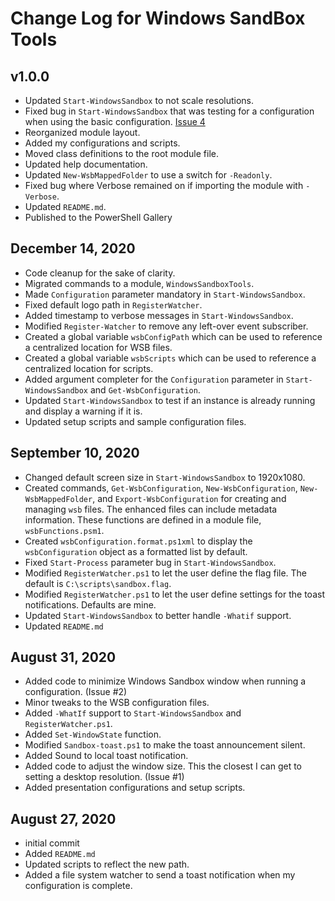# Change Log for Windows SandBox Tools

## v1.0.0

+ Updated `Start-WindowsSandbox` to not scale resolutions.
+ Fixed bug in `Start-WindowsSandbox` that was testing for a configuration when using the basic configuration. [Issue 4](https://github.com/jdhitsolutions/WindowsSandboxTools/issues/4)
+ Reorganized module layout.
+ Added my configurations and scripts.
+ Moved class definitions to the root module file.
+ Updated help documentation.
+ Updated `New-WsbMappedFolder` to use a switch for `-Readonly`.
+ Fixed bug where Verbose remained on if importing the module with `-Verbose`.
+ Updated `README.md`.
+ Published to the PowerShell Gallery

## December 14, 2020

+ Code cleanup for the sake of clarity.
+ Migrated commands to a module, `WindowsSandboxTools`.
+ Made `Configuration` parameter mandatory in `Start-WindowsSandbox`.
+ Fixed default logo path in `RegisterWatcher`.
+ Added timestamp to verbose messages in `Start-WindowsSandbox`.
+ Modified `Register-Watcher` to remove any left-over event subscriber.
+ Created a global variable `wsbConfigPath` which can be used to reference a centralized location for WSB files.
+ Created a global variable `wsbScripts` which can be used to reference a centralized location for scripts.
+ Added argument completer for the `Configuration` parameter in `Start-WindowsSandbox` and `Get-WsbConfiguration`.
+ Updated `Start-WindowsSandbox` to test if an instance is already running and display a warning if it is.
+ Updated setup scripts and sample configuration files.

## September 10, 2020

+ Changed default screen size in `Start-WindowsSandbox` to 1920x1080.
+ Created commands, `Get-WsbConfiguration`, `New-WsbConfiguration`, `New-WsbMappedFolder`, and `Export-WsbConfiguration` for creating and managing `wsb` files. The enhanced files can include metadata information. These functions are defined in a module file, `wsbFunctions.psm1`.
+ Created `wsbConfiguration.format.ps1xml` to display the `wsbConfiguration` object as a formatted list by default.
+ Fixed `Start-Process` parameter bug in `Start-WindowsSandbox`.
+ Modified `RegisterWatcher.ps1` to let the user define the flag file. The default is `C:\scripts\sandbox.flag`.
+ Modified `RegisterWatcher.ps1` to let the user define settings for the toast notifications. Defaults are mine.
+ Updated `Start-WindowsSandbox` to better handle `-Whatif` support.
+ Updated `README.md`

## August 31, 2020

+ Added code to minimize Windows Sandbox window when running a configuration. (Issue #2)
+ Minor tweaks to the WSB configuration files.
+ Added `-WhatIf` support to `Start-WindowsSandbox` and `RegisterWatcher.ps1`.
+ Added `Set-WindowState` function.
+ Modified `Sandbox-toast.ps1` to make the toast announcement silent.
+ Added Sound to local toast notification.
+ Added code to adjust the window size. This the closest I can get to setting a desktop resolution. (Issue #1)
+ Added presentation configurations and setup scripts.

## August 27, 2020

+ initial commit
+ Added `README.md`
+ Updated scripts to reflect the new path.
+ Added a file system watcher to send a toast notification when my configuration is complete.
